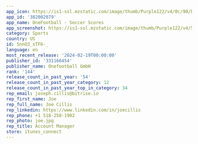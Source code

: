 ```yaml
---
app_icon: https://is1-ssl.mzstatic.com/image/thumb/Purple122/v4/0c/90/b2/0c90b26c-efe3-edc1-3bd4-30bfa00bccf0/AppIcon-0-1x_U007emarketing-0-7-0-85-220.png/1024x1024bb.png
app_id: '382002079'
app_name: OneFootball - Soccer Scores
app_screenshot: https://is1-ssl.mzstatic.com/image/thumb/Purple122/v4/5d/59/68/5d59683d-346f-d617-9a94-de2fa3dc4cf9/58c56872-40f7-4b99-9630-d9f780d6171a_2.png/1242x2688bb.png
category: Sports
country: US
id: 5nnO3_xTF6-_
language: en
most_recent_release: '2024-02-19T00:00:00'
publisher_id: '331166454'
publisher_name: Onefootball GmbH
rank: '144'
release_count_in_past_year: '54'
release_count_in_past_year_category: 12
release_count_in_past_year_top_in_category: 34
rep_email: joseph.cillis@bitrise.io
rep_first_name: Joe
rep_full_name: Joe Cillis
rep_linkedin: https://www.linkedin.com/in/joecillis
rep_phone: +1 518-258-1902
rep_photo: joe.jpg
rep_title: Account Manager
store: itunes_connect
---
```


